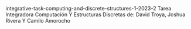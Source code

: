 integrative-task-computing-and-discrete-structures-1-2023-2
Tarea Integradora Computación Y Estructuras Discretas de: David Troya, Joshua Rivera Y Camilo Amorocho
